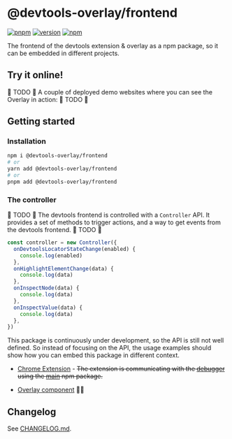 # @devtools-overlay/frontend


[![pnpm](https://img.shields.io/badge/maintained%20with-pnpm-cc00ff.svg?style=for-the-badge&logo=pnpm)](https://pnpm.io/)
[![version](https://img.shields.io/npm/v/@devtools-overlay/frontend?style=for-the-badge)](https://www.npmjs.com/package/@devtools-overlay/frontend)
[![npm](https://img.shields.io/npm/dw/@devtools-overlay/frontend?style=for-the-badge)](https://www.npmjs.com/package/@devtools-overlay/frontend)

The frontend of the devtools extension & overlay as a npm package, so it can be embedded in different projects.

## Try it online!

🚧 TODO 🚧
A couple of deployed demo websites where you can see the Overlay in action:
🚧 TODO 🚧


## Getting started

### Installation

```bash
npm i @devtools-overlay/frontend
# or
yarn add @devtools-overlay/frontend
# or
pnpm add @devtools-overlay/frontend
```


### The controller

🚧 TODO 🚧
The devtools frontend is controlled with a `Controller` API. It provides a set of methods to trigger actions, and a way to get events from the devtools frontend.
🚧 TODO 🚧

```ts
const controller = new Controller({
  onDevtoolsLocatorStateChange(enabled) {
    console.log(enabled)
  },
  onHighlightElementChange(data) {
    console.log(data)
  },
  onInspectNode(data) {
    console.log(data)
  },
  onInspectValue(data) {
    console.log(data)
  },
})
```

This package is continuously under development, so the API is still not well defined. So instead of focusing on the API, the usage examples should show how you can embed this package in different context.

- [Chrome Extension](https://github.com/functionalDev/devtools-overlay/tree/blob/main/extension/src/App.tsx) - ~~The extension is communicating with the [debugger](https://github.com/thetarnav/solid-devtools/tree/main/packages/debugger#readme) using the [main](https://github.com/thetarnav/solid-devtools/tree/main/packages/main/src) npm package.~~

- [Overlay component](https://github.com/functionalDev/devtools-overlay/blob/main/packages/overlay/src/controller.ts) 🚧🚧

## Changelog

See [CHANGELOG.md](./CHANGELOG.md).
